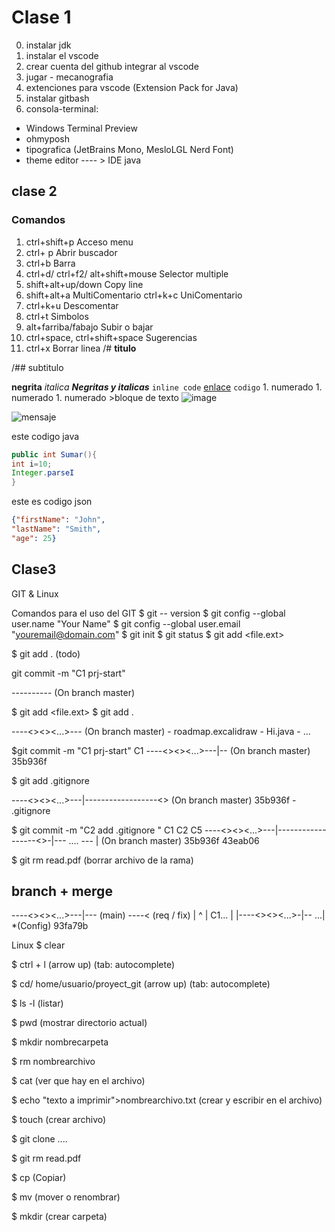 # Clase 1

0. instalar jdk
1. instalar el vscode
2. crear cuenta del github integrar al vscode
3. jugar - mecanografia
4. extenciones para vscode (Extension Pack for Java)
5. instalar gitbash
6. consola-terminal:

- Windows Terminal Preview
- ohmyposh
- tipografica (JetBrains Mono, MesloLGL Nerd Font)
- theme
editor ---- > IDE java

## clase 2

### Comandos

1. ctrl+shift+p Acceso menu
2. ctrl+ p Abrir buscador
3. ctrl+b Barra
4. ctrl+d/ ctrl+f2/ alt+shift+mouse Selector multiple
5. shift+alt+up/down Copy line
6. shift+alt+a MultiComentario ctrl+k+c UniComentario
7. ctrl+k+u Descomentar
8. ctrl+t Simbolos
9. alt+farriba/fabajo Subir o bajar
10. ctrl+space, ctrl+shift+space Sugerencias
11. ctrl+x Borrar linea
/# **titulo**

/## subtitulo

**negrita**
*italica*
***Negritas y italicas***
`inline code`
    [enlace](http://www.google.es)
    `codigo`
    1. numerado
       1. numerado
          1. numerado
    >bloque de texto
    ![image](img/imagen1.png)

![mensaje](https://img.shields.io/badge/Codigo:-4CAC9D)

este codigo java

``` java
public int Sumar(){
int i=10;
Integer.parseI
}
```

este es codigo json

``` json
{"firstName": "John",
"lastName": "Smith",
"age": 25}
```

## Clase3

GIT & Linux

Comandos para el uso del GIT
$ git -- version
$ git config --global user.name "Your Name"
$ git config --global user.email "youremail@domain.com"
$ git init
$ git status
$ git add <file.ext>

$ git add . (todo)

 git commit -m "C1 prj-start"

----------   (On branch master)

$ git add <file.ext>
$ git add .

----<><><...>---  (On branch master)
     - roadmap.excalidraw
     - Hi.java
     - ...

$git commit -m "C1 prj-start"
                C1
----<><><...>---|--  (On branch master)
              35b936f

$ git add .gitignore

----<><><...>---|------------------<> (On branch master)
              35b936f               - .gitignore

$  git commit -m "C2 add .gitignore "
                C1                    C2                C5
----<><><...>---|------------------<>-|---   ....   --- | (On branch master)
              35b936f                43eab06

$ git rm read.pdf           (borrar archivo de la rama)

## branch + merge

----<><><...>---|---                  (main) ----<  (req / fix)
                |                        ^
                |             C1...      |
                |----<><><...>-|--    ...| *(Config)
                               93fa79b

Linux
$ clear

$ ctrl + l   (arrow up)  (tab: autocomplete)

$ cd/ home/usuario/proyect_git (arrow up) (tab: autocomplete)

$ ls -l (listar)

$ pwd (mostrar directorio actual)

$ mkdir nombrecarpeta

$ rm nombrearchivo

$ cat (ver que hay en el archivo)

$ echo "texto a imprimir">nombrearchivo.txt (crear y escribir en el archivo)

$ touch (crear archivo)

$ git clone ....

$ git rm read.pdf

$ cp  (Copiar)

$ mv (mover o renombrar)

$ mkdir (crear carpeta)
